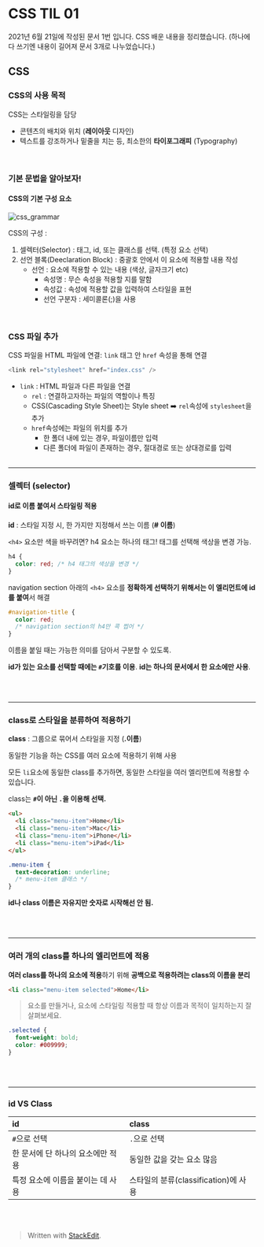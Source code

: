 # CSS TIL 01

2021년 6월 21일에 작성된 문서 1번 입니다.
CSS 배운 내용을 정리했습니다. 
(하나에 다 쓰기엔 내용이 길어져 문서 3개로 나누었습니다.)

## CSS
### CSS의 사용 목적
CSS는 스타일링을 담당

-   콘텐츠의 배치와 위치 (**레이아웃** 디자인)
-   텍스트를 강조하거나 밑줄을 치는 등, 최소한의 **타이포그래피** (Typography)
<br>

### 기본 문법을 알아보자!

#### CSS의 기본 구성 요소
![css_grammar](https://s3.ap-northeast-2.amazonaws.com/urclass-images/wEjk95H8v-1603449405224.png)

CSS의 구성 : 
1. 셀렉터(Selector) : 태그, id, 또는 클래스를 선택. (특정 요소 선택)
2. 선언 블록(Deeclaration Block) : 중괄호 안에서 이 요소에 적용할 내용 작성
	* 선언 : 요소에 적용할 수 있는 내용 (색상, 글자크기 etc)
		* 속성명 : 무슨 속성을 적용할 지를 말함
		* 속성값 : 속성에 적용할 값을 입력하여 스타일을 표현
		* 선언 구분자 : 세미콜론(;)을 사용

<br>

### CSS 파일 추가

CSS 파일을 HTML 파일에 연결:  `link` 태그 안 `href` 속성을 통해 연결

```javascript
<link rel="stylesheet" href="index.css" />
```  

* `link` : HTML 파일과 다른 파일을 연결
	* `rel` : 연결하고자하는 파일의 역할이나 특징 
	* CSS(Cascading Style Sheet)는 Style sheet ➡️ `rel`속성에 `stylesheet`을 추가
	* `href`속성에는 파일의 위치를 추가 
		* 한 폴더 내에 있는 경우, 파일이름만 입력
		* 다른 폴더에 파일이 존재하는 경우, 절대경로 또는 상대경로를 입력
<br><br>
---
### 셀렉터 (selector)

#### id로 이름 붙여서 스타일링 적용

**id**  : 스타일 지정 시, 한 가지만 지정해서 쓰는 이름 (**# 이름**)

`<h4>` 요소만 색을 바꾸려면? 
h4 요소는 하나의 태그! 태그를 선택해 색상을 변경 가능.

```css
h4 {
  color: red; /* h4 태그의 색상을 변경 */
}
```

navigation section 아래의 `<h4>` 요소를 **정확하게 선택하기 위해서는 이 엘리먼트에 id를 붙여**서 해결 
```css
#navigation-title {
  color: red; 
  /* navigation section의 h4만 콕 찝어 */
}
```
이름을 붙일 때는 가능한 의미를 담아서 구분할 수 있도록.

**id가 있는 요소를 선택할 때에는 `#`기호를 이용**. 
**id는 하나의 문서에서 한 요소에만 사용**.

<br><br>

---
### class로 스타일을 분류하여 적용하기


**class** : 그룹으로 묶어서 스타일을 지정 (**.이름**)

동일한 기능을 하는 CSS를 여러 요소에 적용하기 위해 사용 

모든 `li`요소에 동일한 class를 추가하면, 동일한 스타일을 여러 엘리먼트에 적용할 수 있습니다. 

class는 **`#`이 아닌 `.`을 이용해 선택.**

```html
<ul>
  <li class="menu-item">Home</li>
  <li class="menu-item">Mac</li>
  <li class="menu-item">iPhone</li>
  <li class="menu-item">iPad</li>
</ul>
```

```css
.menu-item {
  text-decoration: underline; 
  /* menu-item 클래스 */
}
```

**id나 class 이름은 자유지만 숫자로 시작해선 안 됨.**

<br><br>

---
### 여러 개의 class를 하나의 엘리먼트에 적용

**여러 class를 하나의 요소에 적용**하기 위해 **공백으로 적용하려는 class의 이름을 분리**

```html
<li class="menu-item selected">Home</li>
```

>요소를 만들거나, 요소에 스타일링 적용할 때 항상 이름과 목적이 일치하는지 잘 살펴보세요.
```css
.selected {
  font-weight: bold;
  color: #009999;
}
```
<br><br>

---
### id VS Class
|id | class|
|:---|:---|
|`#`으로 선택| `.`으로 선택|
|한 문서에 단 하나의 요소에만 적용| 동일한 값을 갖는 요소 많음|
|특정 요소에 이름을 붙이는 데 사용| 스타일의 분류(classification)에 사용|


<br><br>

> Written with [StackEdit](https://stackedit.io/).
